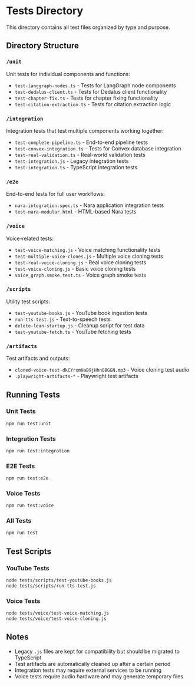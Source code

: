 # Tests Directory

This directory contains all test files organized by type and purpose.

## Directory Structure

### `/unit`
Unit tests for individual components and functions:
- `test-langgraph-nodes.ts` - Tests for LangGraph node components
- `test-dedalus-client.ts` - Tests for Dedalus client functionality
- `test-chapter-fix.ts` - Tests for chapter fixing functionality
- `test-citation-extraction.ts` - Tests for citation extraction logic

### `/integration`
Integration tests that test multiple components working together:
- `test-complete-pipeline.ts` - End-to-end pipeline tests
- `test-convex-integration.ts` - Tests for Convex database integration
- `test-real-validation.ts` - Real-world validation tests
- `test-integration.js` - Legacy integration tests
- `test-integration.ts` - TypeScript integration tests

### `/e2e`
End-to-end tests for full user workflows:
- `nara-integration.spec.ts` - Nara application integration tests
- `test-nara-modular.html` - HTML-based Nara tests

### `/voice`
Voice-related tests:
- `test-voice-matching.js` - Voice matching functionality tests
- `test-multiple-voice-clones.js` - Multiple voice cloning tests
- `test-real-voice-cloning.js` - Real voice cloning tests
- `test-voice-cloning.js` - Basic voice cloning tests
- `voice_graph.smoke.test.ts` - Voice graph smoke tests

### `/scripts`
Utility test scripts:
- `test-youtube-books.js` - YouTube book ingestion tests
- `run-tts-test.js` - Text-to-speech tests
- `delete-lean-startup.js` - Cleanup script for test data
- `test-youtube-fetch.ts` - YouTube fetching tests

### `/artifacts`
Test artifacts and outputs:
- `cloned-voice-test-dkCYrxmHaB9jHhnQBGGN.mp3` - Voice cloning test audio
- `.playwright-artifacts-*` - Playwright test artifacts

## Running Tests

### Unit Tests
```bash
npm run test:unit
```

### Integration Tests
```bash
npm run test:integration
```

### E2E Tests
```bash
npm run test:e2e
```

### Voice Tests
```bash
npm run test:voice
```

### All Tests
```bash
npm run test
```

## Test Scripts

### YouTube Tests
```bash
node tests/scripts/test-youtube-books.js
node tests/scripts/run-tts-test.js
```

### Voice Tests
```bash
node tests/voice/test-voice-matching.js
node tests/voice/test-voice-cloning.js
```

## Notes

- Legacy `.js` files are kept for compatibility but should be migrated to TypeScript
- Test artifacts are automatically cleaned up after a certain period
- Integration tests may require external services to be running
- Voice tests require audio hardware and may generate temporary files
